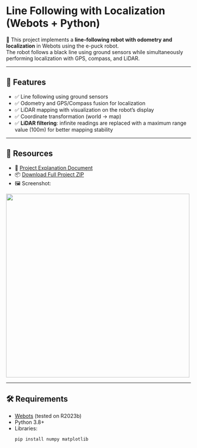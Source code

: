 # Line Following with Localization (Webots + Python)

🚀 This project implements a **line-following robot with odometry and localization** in Webots using the e-puck robot.  
The robot follows a black line using ground sensors while simultaneously performing localization with GPS, compass, and LiDAR.

---

## 📌 Features
- ✅ Line following using ground sensors  
- ✅ Odometry and GPS/Compass fusion for localization  
- ✅ LiDAR mapping with visualization on the robot’s display  
- ✅ Coordinate transformation (world → map)  
- ✅ **LiDAR filtering**: infinite readings are replaced with a maximum range value (100m) for better mapping stability  

---

## 📂 Resources
- 📘 [Project Explanation Document](docs/project_explanation.pdf)  
- 📦 [Download Full Project ZIP](line_following_localization.zip)  
- 🖼️ Screenshot:  

<img src="assets/screenshot.png" width="500">

---

## 🛠️ Requirements
- [Webots](https://cyberbotics.com/) (tested on R2023b)  
- Python 3.8+  
- Libraries:
  ```bash
  pip install numpy matplotlib
